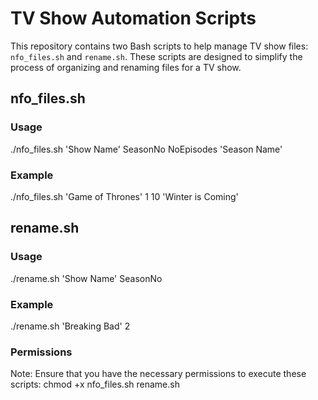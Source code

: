 # TV Show Automation Scripts

This repository contains two Bash scripts to help manage TV show files: `nfo_files.sh` and `rename.sh`. These scripts are designed to simplify the process of organizing and renaming files for a TV show.

## nfo_files.sh

### Usage
./nfo_files.sh 'Show Name' SeasonNo NoEpisodes 'Season Name'

### Example
./nfo_files.sh 'Game of Thrones' 1 10 'Winter is Coming'

## rename.sh

### Usage
./rename.sh 'Show Name' SeasonNo

### Example
./rename.sh 'Breaking Bad' 2

### Permissions
Note: Ensure that you have the necessary permissions to execute these scripts:
chmod +x nfo_files.sh rename.sh
